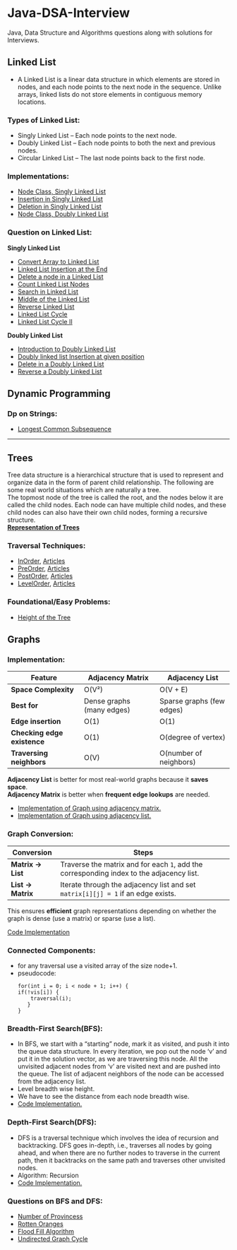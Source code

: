 # Java-DSA-Interview
Java, Data Structure and Algorithms questions along with solutions for Interviews.

## Linked List 
- A Linked List is a linear data structure in which elements are stored in nodes, and each node points to the next node in the sequence. Unlike arrays, linked lists do not store elements in contiguous memory locations.

### Types of Linked List:
- Singly Linked List – Each node points to the next node.
- Doubly Linked List – Each node points to both the next and previous nodes.
- Circular Linked List – The last node points back to the first node.

### Implementations:
- [Node Class, Singly Linked List](https://github.com/rajtejaswee/Java-DSA-Interview/blob/main/src/Linked_List/Node.java)
- [Insertion in Singly Linked List](https://github.com/rajtejaswee/Java-DSA-Interview/blob/main/src/Linked_List/Insertion.java)
- [Deletion in Singly Linked List](https://github.com/rajtejaswee/Java-DSA-Interview/blob/main/src/Linked_List/Deletion.java)
- [Node Class, Doubly Linked List]()

### Question on Linked List:
**Singly Linked List**
- [Convert Array to Linked List](https://www.geeksforgeeks.org/problems/introduction-to-linked-list/1?utm_source=youtube&utm_medium=collab_striver_ytdescription&utm_campaign=introduction-to-linked-list)
- [Linked List Insertion at the End](https://www.geeksforgeeks.org/problems/linked-list-insertion-1587115620/0?utm_source=youtube&utm_medium=collab_striver_ytdescription&utm_campaign=linked-list-insertion)
- [Delete a node in a Linked List](https://leetcode.com/problems/delete-node-in-a-linked-list/description/)
- [Count Linked List Nodes](https://www.geeksforgeeks.org/problems/count-nodes-of-linked-list/0?utm_source=youtube&utm_medium=collab_striver_ytdescription&utm_campaign=count-nodes-of-linked-list)
- [Search in Linked List](https://www.geeksforgeeks.org/problems/search-in-linked-list-1664434326/1?utm_source=youtube&utm_medium=collab_striver_ytdescription&utm_campaign=search-in-linked-list-1664434326)
- [Middle of the Linked List](https://leetcode.com/problems/middle-of-the-linked-list/description/)
- [Reverse Linked List](https://leetcode.com/problems/reverse-linked-list/description/)
- [Linked List Cycle](https://leetcode.com/problems/linked-list-cycle/description/)
- [Linked List Cycle II](https://leetcode.com/problems/linked-list-cycle-ii/description/)

**Doubly Linked List**
- [Introduction to Doubly Linked List](https://www.geeksforgeeks.org/problems/introduction-to-doubly-linked-list/1?utm_source=youtube&utm_medium=collab_striver_ytdescription&utm_campaign=introduction-to-doubly-linked-list)
- [Doubly linked list Insertion at given position
  ](https://www.geeksforgeeks.org/problems/insert-a-node-in-doubly-linked-list/1?utm_source=youtube&utm_medium=collab_striver_ytdescription&utm_campaign=insert-a-node-in-doubly-linked-list)
- [Delete in a Doubly Linked List](https://www.geeksforgeeks.org/problems/delete-node-in-doubly-linked-list/1?utm_source=youtube&utm_medium=collab_striver_ytdescription&utm_campaign=delete-node-in-doubly-linked-list)
- [Reverse a Doubly Linked List
  ](https://www.geeksforgeeks.org/problems/reverse-a-doubly-linked-list/1?utm_source=youtube&utm_medium=collab_striver_ytdescription&utm_campaign=reverse-a-doubly-linked-list)

## Dynamic Programming
### Dp on Strings:

- [Longest Common Subsequence](https://leetcode.com/problems/longest-common-subsequence/description/)

---
## Trees
Tree data structure is a hierarchical structure that is used to represent and organize data in the form of parent child relationship. The following are some real world situations which are naturally a tree.<br>
The topmost node of the tree is called the root, and the nodes below it are called the child nodes. Each node can have multiple child nodes, and these child nodes can also have their own child nodes, forming a recursive structure. <br> 
[**Representation of Trees**](https://github.com/rajtejaswee/Java-DSA-Interview/blob/main/src/Trees/TreeNode.java)
### Traversal Techniques:
- [InOrder](), [Articles](https://www.geeksforgeeks.org/inorder-traversal-of-binary-tree/)
- [PreOrder](), [Articles](https://www.geeksforgeeks.org/preorder-traversal-of-binary-tree/)
- [PostOrder](), [Articles](https://www.geeksforgeeks.org/postorder-traversal-of-binary-tree/)
- [LevelOrder](), [Articles](https://www.geeksforgeeks.org/level-order-tree-traversal/)

### Foundational/Easy Problems:
- [Height of the Tree](https://leetcode.com/problems/maximum-depth-of-binary-tree/description/)
## Graphs
### Implementation:
| Feature                | Adjacency Matrix | Adjacency List        |
|------------------------|-----------------|-----------------------|
| **Space Complexity**   | O(V²)           | O(V + E)              |
| **Best for**          | Dense graphs (many edges) | Sparse graphs (few edges) |
| **Edge insertion**     | O(1)             | O(1)                  |
| **Checking edge existence** | O(1)     | O(degree of vertex)   |
| **Traversing neighbors** | O(V)        | O(number of neighbors) |

**Adjacency List** is better for most real-world graphs because it **saves space**.  
**Adjacency Matrix** is better when **frequent edge lookups** are needed.
- [Implementation of Graph using adjacency matrix.](https://github.com/rajtejaswee/Java-DSA-Interview/blob/main/src/Graphs/GraphMatrix.java)
- [Implementation of Graph using adjacency list.](https://github.com/rajtejaswee/Java-DSA-Interview/blob/main/src/Graphs/GraphList.java)
### Graph Conversion:

| Conversion        | Steps |
|-------------------|------------------------------------------------------------------|
| **Matrix → List** | Traverse the matrix and for each `1`, add the corresponding index to the adjacency list. |
| **List → Matrix** | Iterate through the adjacency list and set `matrix[i][j] = 1` if an edge exists. |

This ensures **efficient** graph representations depending on whether the graph is dense (use a matrix) or sparse (use a list).

[Code Implementation](https://github.com/rajtejaswee/Java-DSA-Interview/blob/main/src/Graphs/GraphConversion.java)
### Connected Components: 
- for any traversal use a visited array of the size node+1.
- pseudocode:
  <pre><code>for(int i = 0; i < node + 1; i++) { 
  if(!vis[i]) { 
      traversal(i); 
     } 
  } </code></pre>

### Breadth-First Search(BFS):
- In BFS, we start with a “starting” node, mark it as visited, and push it into the queue data structure.
  In every iteration, we pop out the node ‘v’ and put it in the solution vector, as we are traversing this node.
  All the unvisited adjacent nodes from ‘v’ are visited next and are pushed into the queue. The list of adjacent neighbors of the node can be accessed from the adjacency list.
- Level breadth wise height.
- We have to see the distance from each node breadth wise.
- [Code Implementation.](https://github.com/rajtejaswee/Java-DSA-Interview/blob/main/src/Graphs/BFS.java)

### Depth-First Search(DFS):
- DFS is a traversal technique which involves the idea of recursion and backtracking. DFS goes in-depth, i.e., traverses all nodes by going ahead, and when there are no further nodes to traverse in the current path, then it backtracks on the same path and traverses other unvisited nodes. 
- Algorithm: Recursion
- [Code Implementation.](https://github.com/rajtejaswee/Java-DSA-Interview/blob/main/src/Graphs/DFS.java)

### Questions on BFS and DFS:
- [Number of Provincess](https://leetcode.com/problems/number-of-provinces/description/)
- [Rotten Oranges](https://leetcode.com/problems/rotting-oranges/description/)
- [Flood Fill Algorithm](https://leetcode.com/problems/flood-fill/description/)
- [Undirected Graph Cycle](https://www.geeksforgeeks.org/problems/detect-cycle-in-an-undirected-graph/1?utm_source=youtube&utm_medium=collab_striver_ytdescription&utm_campaign=detect-cycle-in-an-undirected-graph)